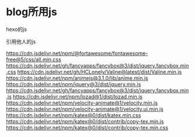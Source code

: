 # blog所用js

hexo的js

引用他人的js

https://cdn.jsdelivr.net/npm/@fortawesome/fontawesome-free@5/css/all.min.css
https://cdn.jsdelivr.net/gh/fancyapps/fancybox@3/dist/jquery.fancybox.min.css
https://cdn.jsdelivr.net/gh/HCLonely/Valine@latest/dist/Valine.min.js
https://cdn.jsdelivr.net/npm/animejs@3.1.0/lib/anime.min.js
https://cdn.jsdelivr.net/npm/jquery@3/dist/jquery.min.js
https://cdn.jsdelivr.net/gh/fancyapps/fancybox@3/dist/jquery.fancybox.min.js
https://cdn.jsdelivr.net/npm/lozad@1/dist/lozad.min.js
https://cdn.jsdelivr.net/npm/velocity-animate@1/velocity.min.js
https://cdn.jsdelivr.net/npm/velocity-animate@1/velocity.ui.min.js
https://cdn.jsdelivr.net/npm/katex@0/dist/katex.min.css
https://cdn.jsdelivr.net/npm/katex@0/dist/contrib/copy-tex.min.js
https://cdn.jsdelivr.net/npm/katex@0/dist/contrib/copy-tex.min.css
